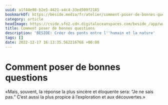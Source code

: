```yaml
---
uuid: a1f44e98-b2e5-4421-a4c4-33ed509f2185
bookmarkOf: https://beside.media/fr/atelier/comment-poser-de-bonnes-questions/
category: article
headImage: https://cside.sfo2.cdn.digitaloceanspaces.com/beside_/app/www/2022/12/BESIDE_HTAGQ_feature_fr.png
title: Comment poser de bonnes questions
description: 'BESIDE: Créer des ponts entre l''humain et la nature'
tags: []
date: 2022-12-17 16:13:35.562216768 +00:00
---
```

# Comment poser de bonnes questions

«Mais, souvent, la réponse la plus sincère et éloquente sera: “Je ne sais pas.” C’est aussi la plus propice à l’exploration et aux découvertes.»